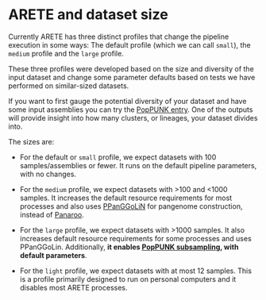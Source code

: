 # ARETE and dataset size

Currently ARETE has three distinct profiles that change the pipeline execution in some ways: The default profile (which we can call `small`), the `medium` profile and the `large` profile.

These three profiles were developed based on the size and diversity of the input dataset and change some parameter defaults based on tests we have performed on similar-sized datasets.

If you want to first gauge the potential diversity of your dataset and have some input assemblies you can try the [PopPUNK entry](https://beiko-lab.github.io/arete/usage/#poppunk-entry). One of the outputs will provide insight into how many clusters, or lineages, your dataset divides into.

The sizes are:

- For the default or `small` profile, we expect datasets with 100 samples/assemblies or fewer.
  It runs on the default pipeline parameters, with no changes.

- For the `medium` profile, we expect datasets with >100 and <1000 samples.
  It increases the default resource requirements for most processes and also uses [PPanGGoLiN](https://github.com/labgem/PPanGGOLiN) for pangenome construction, instead of [Panaroo](https://github.com/gtonkinhill/panaroo/).

- For the `large` profile, we expect datasets with >1000 samples.
  It also increases default resource requirements for some processes and uses PPanGGoLin.
  Additionally, **it enables [PopPUNK subsampling](subsampling.md), with default parameters**.

- For the `light` profile, we expect datasets with at most 12 samples.
  This is a profile primarily designed to run on personal computers and it disables most ARETE processes.
